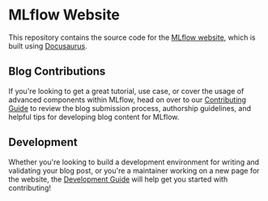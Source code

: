 # MLflow Website

This repository contains the source code for the [MLflow website](https://mlflow.org/), which is built using [Docusaurus](https://docusaurus.io/).

## Blog Contributions

If you're looking to get a great tutorial, use case, or cover the usage of advanced components within MLflow, head on over to our [Contributing Guide](CONTRIBUTING_GUIDE.md) to review the blog submission process, authorship guidelines, and helpful tips for developing blog content for MLflow.

## Development

Whether you're looking to build a development environment for writing and validating your blog post, or you're a maintainer working on a new page for the website, the [Development Guide](DEVELOPMENT_GUIDE.md) will help get you started with contributing!
